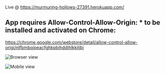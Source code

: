 Live @ https://murmuring-hollows-27391.herokuapp.com/

## App requires Allow-Control-Allow-Origin: * to be installed and activated on Chrome:
https://chrome.google.com/webstore/detail/allow-control-allow-origi/nlfbmbojpeacfghkpbjhddihlkkiljbi



![Browser view](http://envirolysis.eu/loloimages/1.png)



![Mobile view](http://envirolysis.eu/loloimages/2.png) 



